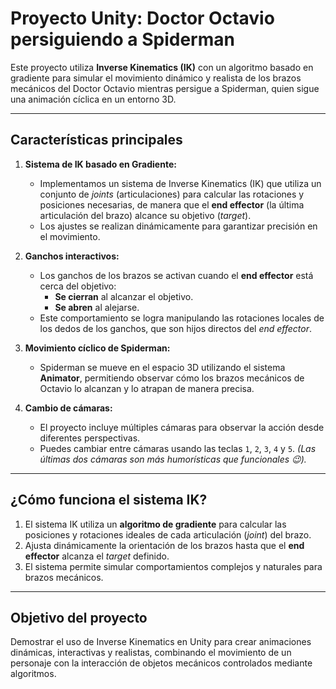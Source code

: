 # Proyecto Unity: Doctor Octavio persiguiendo a Spiderman

Este proyecto utiliza **Inverse Kinematics (IK)** con un algoritmo basado en gradiente para simular el movimiento dinámico y realista de los brazos mecánicos del Doctor Octavio mientras persigue a Spiderman, quien sigue una animación cíclica en un entorno 3D.

---

## Características principales

1. **Sistema de IK basado en Gradiente:**
   - Implementamos un sistema de Inverse Kinematics (IK) que utiliza un conjunto de *joints* (articulaciones) para calcular las rotaciones y posiciones necesarias, de manera que el **end effector** (la última articulación del brazo) alcance su objetivo (*target*).
   - Los ajustes se realizan dinámicamente para garantizar precisión en el movimiento.

2. **Ganchos interactivos:**
   - Los ganchos de los brazos se activan cuando el **end effector** está cerca del objetivo:
     - **Se cierran** al alcanzar el objetivo.
     - **Se abren** al alejarse.
   - Este comportamiento se logra manipulando las rotaciones locales de los dedos de los ganchos, que son hijos directos del *end effector*.

3. **Movimiento cíclico de Spiderman:**
   - Spiderman se mueve en el espacio 3D utilizando el sistema **Animator**, permitiendo observar cómo los brazos mecánicos de Octavio lo alcanzan y lo atrapan de manera precisa.

4. **Cambio de cámaras:**
   - El proyecto incluye múltiples cámaras para observar la acción desde diferentes perspectivas.
   - Puedes cambiar entre cámaras usando las teclas `1`, `2`, `3`, `4` y `5`. *(Las últimas dos cámaras son más humorísticas que funcionales 😉).*

---

## ¿Cómo funciona el sistema IK?

1. El sistema IK utiliza un **algoritmo de gradiente** para calcular las posiciones y rotaciones ideales de cada articulación (*joint*) del brazo.
2. Ajusta dinámicamente la orientación de los brazos hasta que el **end effector** alcanza el *target* definido.
3. El sistema permite simular comportamientos complejos y naturales para brazos mecánicos.

---

## Objetivo del proyecto

Demostrar el uso de Inverse Kinematics en Unity para crear animaciones dinámicas, interactivas y realistas, combinando el movimiento de un personaje con la interacción de objetos mecánicos controlados mediante algoritmos.

